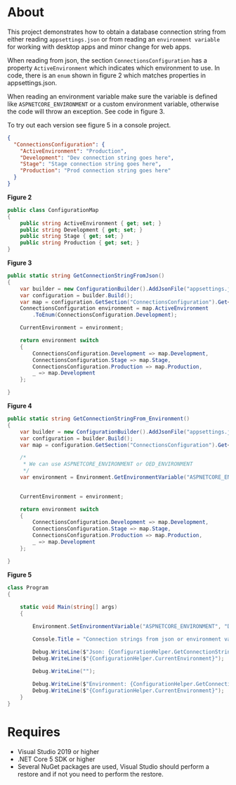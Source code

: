 ﻿# About

This project demonstrates how to obtain a database connection string from either reading `appsettings.json` or from reading an `environment variable` for working with desktop apps and minor change for web apps.

When reading from json, the section `ConnectionsConfiguration` has a property `ActiveEnvironment` which indicates which environment to use. In code, there is an `enum` shown in figure 2 which matches properties in appsettings.json.

When reading an environment variable make sure the variable is defined like `ASPNETCORE_ENVIRONMENT` or a custom environment variable, otherwise the code will throw an exception. See code in figure 3.

To try out each version see figure 5 in a console project.

```json
{
  "ConnectionsConfiguration": {
    "ActiveEnvironment": "Production",
    "Development": "Dev connection string goes here",
    "Stage": "Stage connection string goes here",
    "Production": "Prod connection string goes here"
  }
}
```

**Figure 2**

```csharp
public class ConfigurationMap
{
    public string ActiveEnvironment { get; set; }
    public string Development { get; set; }
    public string Stage { get; set; }
    public string Production { get; set; }
}
```

**Figure 3**

```csharp
public static string GetConnectionStringFromJson()
{
    var builder = new ConfigurationBuilder().AddJsonFile("appsettings.json");
    var configuration = builder.Build();
    var map = configuration.GetSection("ConnectionsConfiguration").Get<ConfigurationMap>();
    ConnectionsConfiguration environment = map.ActiveEnvironment
        .ToEnum(ConnectionsConfiguration.Development);

    CurrentEnvironment = environment;

    return environment switch
    {
        ConnectionsConfiguration.Development => map.Development,
        ConnectionsConfiguration.Stage => map.Stage,
        ConnectionsConfiguration.Production => map.Production,
        _ => map.Development
    };

}

```

**Figure 4**

```csharp
public static string GetConnectionStringFrom_Environment()
{
    var builder = new ConfigurationBuilder().AddJsonFile("appsettings.json").AddEnvironmentVariables();
    var configuration = builder.Build();
    var map = configuration.GetSection("ConnectionsConfiguration").Get<ConfigurationMap>();

    /*
     * We can use ASPNETCORE_ENVIRONMENT or OED_ENVIRONMENT
     */
    var environment = Environment.GetEnvironmentVariable("ASPNETCORE_ENVIRONMENT").ToEnum(ConnectionsConfiguration.Development);
    

    CurrentEnvironment = environment;

    return environment switch
    {
        ConnectionsConfiguration.Development => map.Development,
        ConnectionsConfiguration.Stage => map.Stage,
        ConnectionsConfiguration.Production => map.Production,
        _ => map.Development
    };

}

```

**Figure 5**

```csharp
class Program
{
    
    static void Main(string[] args)
    {

        Environment.SetEnvironmentVariable("ASPNETCORE_ENVIRONMENT", "Development");

        Console.Title = "Connection strings from json or environment var";

        Debug.WriteLine($"Json: {ConfigurationHelper.GetConnectionStringFromJson()}");
        Debug.WriteLine($"{ConfigurationHelper.CurrentEnvironment}");
        
        Debug.WriteLine("");

        Debug.WriteLine($"Environment: {ConfigurationHelper.GetConnectionStringFrom_Environment()}");
        Debug.WriteLine($"{ConfigurationHelper.CurrentEnvironment}");
    }
}
```

# Requires

- Visual Studio 2019 or higher
- .NET Core 5 SDK or higher
- Several NuGet packages are used, Visual Studio should perform a restore and if not you need to perform the restore.